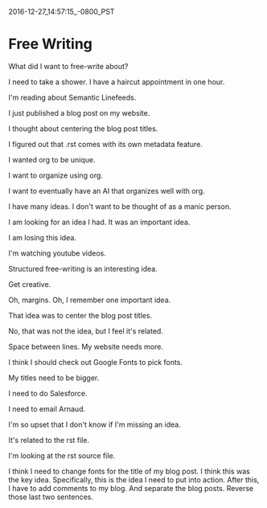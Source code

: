 2016-12-27_14:57:15_-0800_PST
# Free Writing

What did I want to free-write about?

I need to take a shower. I have a haircut appointment in one hour.

I'm reading about Semantic Linefeeds.

I just published a blog post on my website.

I thought about centering the blog post titles.

I figured out that .rst comes with its own metadata feature.

I wanted org to be unique.

I want to organize using org.

I want to eventually have an AI that organizes well with org.

I have many ideas. I don't want to be thought of as a manic person.

I am looking for an idea I had. It was an important idea.

I am losing this idea.

I'm watching youtube videos.

Structured free-writing is an interesting idea.

Get creative.

Oh, margins. Oh, I remember one important idea.

That idea was to center the blog post titles.

No, that was not the idea, but I feel it's related.

Space between lines. My website needs more.

I think I should check out Google Fonts to pick fonts.

My titles need to be bigger.

I need to do Salesforce.

I need to email Arnaud.

I'm so upset that I don't know if I'm missing an idea.

It's related to the rst file.

I'm looking at the rst source file.

I think I need to change fonts for the title of my blog post. I think
this was the key idea. Specifically, this is the idea I need to put
into action. After this, I have to add comments to my blog. And
separate the blog posts. Reverse those last two sentences.
